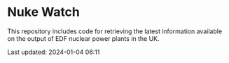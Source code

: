 # Nuke Watch

This repository includes code for retrieving the latest information available on the output of EDF nuclear power plants in the UK.

Last updated: 2024-01-04 06:11